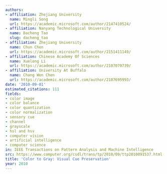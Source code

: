 ```yaml
---
authors:
- affiliation: Zhejiang University
  name: Mingli Song
  url: https://academic.microsoft.com/author/2147410524/
- affiliation: Nanyang Technological University
  name: Dacheng Tao
  slug: dacheng_tao
- affiliation: Zhejiang University
  name: Chun Chen
  url: https://academic.microsoft.com/author/2151411149/
- affiliation: Chinese Academy Of Sciences
  name: Xuelong Li
  url: https://academic.microsoft.com/author/2107070739/
- affiliation: University At Buffalo
  name: Chang Wen Chen
  url: https://academic.microsoft.com/author/2107695993/
date: '2010-09-01'
estimated_citations: 111
fields:
- color image
- color balance
- color quantization
- color normalization
- sensory cue
- channel
- grayscale
- hsl and hsv
- computer vision
- artificial intelligence
- computer science
in: IEEE Transactions on Pattern Analysis and Machine Intelligence
src: https://www.computer.org/csdl/trans/tp/2010/09/ttp2010091537.html
title: 'Color to Gray: Visual Cue Preservation'
year: 2010
---
```

